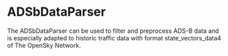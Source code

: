 # ADSbDataParser
The ADSbDataParser can be used to filter and preprocess ADS-B data and is especially adapted to historic traffic data with format state_vectors_data4 of The OpenSky Network. 
